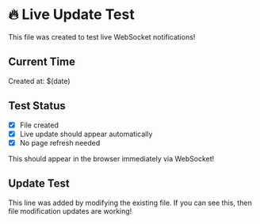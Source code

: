 # 🔥 Live Update Test

This file was created to test live WebSocket notifications!

## Current Time
Created at: $(date)

## Test Status
- [x] File created
- [x] Live update should appear automatically
- [x] No page refresh needed

This should appear in the browser immediately via WebSocket!

## Update Test
This line was added by modifying the existing file. If you can see this, then file modification updates are working!